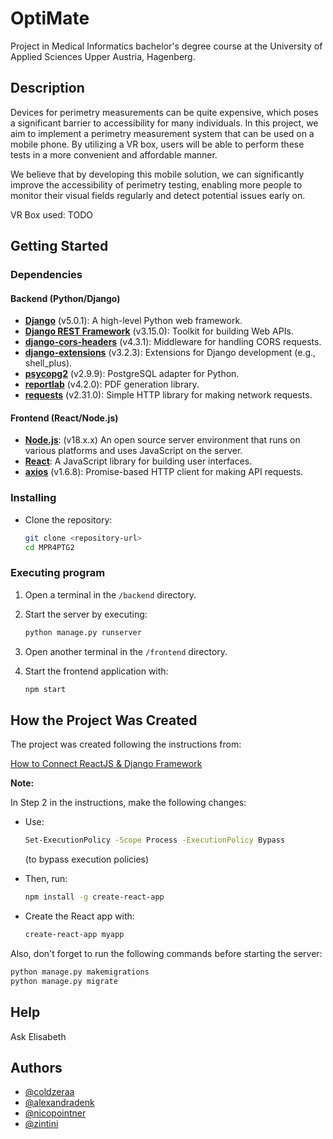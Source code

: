# OptiMate

Project in Medical Informatics bachelor's degree course at the University of Applied Sciences Upper Austria, Hagenberg.

## Description

Devices for perimetry measurements can be quite expensive, which poses a significant barrier to accessibility for many individuals. In this project, we aim to implement a perimetry measurement system that can be used on a mobile phone. By utilizing a VR box, users will be able to perform these tests in a more convenient and affordable manner.

We believe that by developing this mobile solution, we can significantly improve the accessibility of perimetry testing, enabling more people to monitor their visual fields regularly and detect potential issues early on.

VR Box used: TODO

## Getting Started

### Dependencies

#### Backend (Python/Django)
- **[Django](https://www.djangoproject.com/)** (v5.0.1): A high-level Python web framework.
- **[Django REST Framework](https://www.django-rest-framework.org/)** (v3.15.0): Toolkit for building Web APIs.
- **[django-cors-headers](https://pypi.org/project/django-cors-headers/)** (v4.3.1): Middleware for handling CORS requests.
- **[django-extensions](https://pypi.org/project/django-extensions/)** (v3.2.3): Extensions for Django development (e.g., shell_plus).
- **[psycopg2](https://www.psycopg.org/)** (v2.9.9): PostgreSQL adapter for Python.
- **[reportlab](https://www.reportlab.com/opensource/)** (v4.2.0): PDF generation library.
- **[requests](https://docs.python-requests.org/)** (v2.31.0): Simple HTTP library for making network requests.


#### Frontend (React/Node.js)
- **[Node.js](https://nodejs.org/)**: (v18.x.x) An open source server environment that runs on various platforms and uses JavaScript on the server.
- **[React](https://reactjs.org/)**: A JavaScript library for building user interfaces.
- **[axios](https://axios-http.com/)** (v1.6.8): Promise-based HTTP client for making API requests.


### Installing

* Clone the repository:
   ```bash
   git clone <repository-url>
   cd MPR4PTG2

### Executing program

1. Open a terminal in the `/backend` directory.

2. Start the server by executing:
   ```bash
   python manage.py runserver
   ```

3. Open another terminal in the `/frontend` directory.

4. Start the frontend application with:
   ```bash
   npm start
   ```

## How the Project Was Created

The project was created following the instructions from:

[How to Connect ReactJS & Django Framework](https://medium.com/@devsumitg/how-to-connect-reactjs-django-framework-c5ba268cb8be)

**Note:**

In Step 2 in the instructions, make the following changes:

- Use:
  ```bash
  Set-ExecutionPolicy -Scope Process -ExecutionPolicy Bypass
  ```
  (to bypass execution policies)
  
- Then, run:
  ```bash
  npm install -g create-react-app
  ```

- Create the React app with:
  ```bash
  create-react-app myapp
  ```

Also, don't forget to run the following commands before starting the server:

```bash
python manage.py makemigrations
python manage.py migrate
```

## Help

Ask Elisabeth

## Authors

* [@coldzeraa](https://github.com/coldzeraa)
* [@alexandradenk](https://github.com/alexandradenk)
* [@nicopointner](https://github.com/nicopointner)
* [@zintini](https://github.com/zintini)

